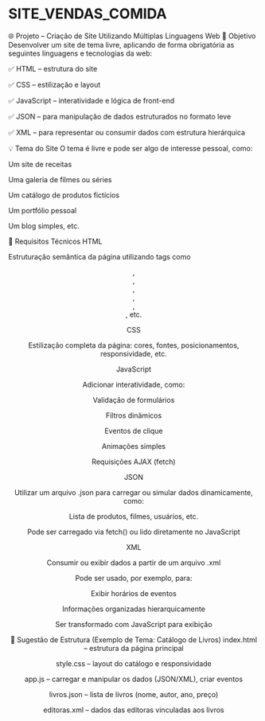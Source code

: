 # SITE_VENDAS_COMIDA

🌐 Projeto – Criação de Site Utilizando Múltiplas Linguagens Web
🎯 Objetivo
Desenvolver um site de tema livre, aplicando de forma obrigatória as seguintes linguagens e tecnologias da web:

✅ HTML – estrutura do site

✅ CSS – estilização e layout

✅ JavaScript – interatividade e lógica de front-end

✅ JSON – para manipulação de dados estruturados no formato leve

✅ XML – para representar ou consumir dados com estrutura hierárquica

💡 Tema do Site
O tema é livre e pode ser algo de interesse pessoal, como:

Um site de receitas

Uma galeria de filmes ou séries

Um catálogo de produtos fictícios

Um portfólio pessoal

Um blog simples, etc.

🔧 Requisitos Técnicos
HTML

Estruturação semântica da página utilizando tags como <header>, <nav>, <main>, <section>, <article>, <footer>, etc.

CSS

Estilização completa da página: cores, fontes, posicionamentos, responsividade, etc.

JavaScript

Adicionar interatividade, como:

Validação de formulários

Filtros dinâmicos

Eventos de clique

Animações simples

Requisições AJAX (fetch)

JSON

Utilizar um arquivo .json para carregar ou simular dados dinamicamente, como:

Lista de produtos, filmes, usuários, etc.

Pode ser carregado via fetch() ou lido diretamente no JavaScript

XML

Consumir ou exibir dados a partir de um arquivo .xml

Pode ser usado, por exemplo, para:

Exibir horários de eventos

Informações organizadas hierarquicamente

Ser transformado com JavaScript para exibição

🧪 Sugestão de Estrutura (Exemplo de Tema: Catálogo de Livros)
index.html – estrutura da página principal

style.css – layout do catálogo e responsividade

app.js – carregar e manipular os dados (JSON/XML), criar eventos

livros.json – lista de livros (nome, autor, ano, preço)

editoras.xml – dados das editoras vinculadas aos livros
